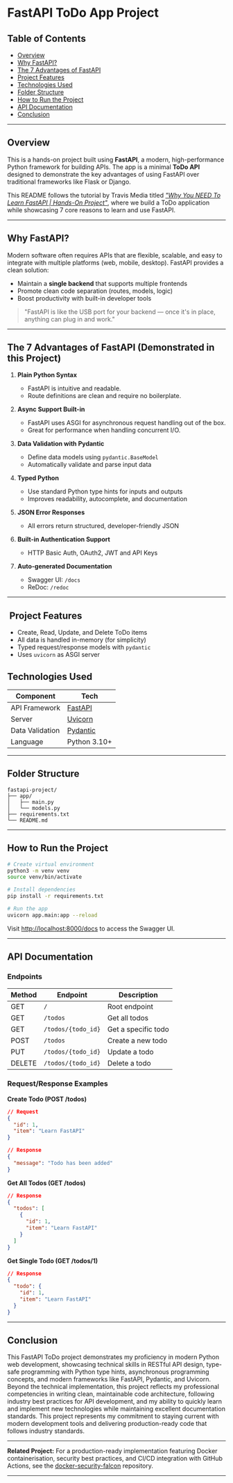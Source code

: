 # FastAPI ToDo App Project

## Table of Contents

- [Overview](#overview)
- [Why FastAPI?](#why-fastapi)
- [The 7 Advantages of FastAPI](#the-7-advantages-of-fastapi-demonstrated-in-this-project)
- [Project Features](#project-features)
- [Technologies Used](#technologies-used)
- [Folder Structure](#folder-structure)
- [How to Run the Project](#how-to-run-the-project)
- [API Documentation](#api-documentation)
- [Conclusion](#conclusion)

---

## Overview

This is a hands-on project built using **FastAPI**, a modern, high-performance Python framework for building APIs. The app is a minimal **ToDo API** designed to demonstrate the key advantages of using FastAPI over traditional frameworks like Flask or Django.

This README follows the tutorial by Travis Media titled [_"Why You NEED To Learn FastAPI | Hands-On Project"_](https://youtu.be/cbASjoZZGIw?si=8yrFNMHbEWD-_wgd), where we build a ToDo application while showcasing 7 core reasons to learn and use FastAPI.

---

## Why FastAPI?

Modern software often requires APIs that are flexible, scalable, and easy to integrate with multiple platforms (web, mobile, desktop). FastAPI provides a clean solution:

- Maintain a **single backend** that supports multiple frontends
- Promote clean code separation (routes, models, logic)
- Boost productivity with built-in developer tools

> "FastAPI is like the USB port for your backend — once it's in place, anything can plug in and work."

---

## The 7 Advantages of FastAPI (Demonstrated in this Project)

1. **Plain Python Syntax**

   - FastAPI is intuitive and readable.
   - Route definitions are clean and require no boilerplate.

2. **Async Support Built-in**

   - FastAPI uses ASGI for asynchronous request handling out of the box.
   - Great for performance when handling concurrent I/O.

3. **Data Validation with Pydantic**

   - Define data models using `pydantic.BaseModel`
   - Automatically validate and parse input data

4. **Typed Python**

   - Use standard Python type hints for inputs and outputs
   - Improves readability, autocomplete, and documentation

5. **JSON Error Responses**

   - All errors return structured, developer-friendly JSON

6. **Built-in Authentication Support**

   - HTTP Basic Auth, OAuth2, JWT and API Keys

7. **Auto-generated Documentation**

   - Swagger UI: `/docs`
   - ReDoc: `/redoc`

---

##  Project Features

- Create, Read, Update, and Delete ToDo items
- All data is handled in-memory (for simplicity)
- Typed request/response models with `pydantic`
- Uses `uvicorn` as ASGI server

## Technologies Used

| Component       | Tech                                             |
| --------------- | ------------------------------------------------ |
| API Framework   | [FastAPI](https://fastapi.tiangolo.com/)         |
| Server          | [Uvicorn](https://www.uvicorn.org/)              |
| Data Validation | [Pydantic](https://pydantic-docs.helpmanual.io/) |
| Language        | Python 3.10+                                     |

---

## Folder Structure

```
fastapi-project/
├── app/
│   ├── main.py
│   └── models.py
├── requirements.txt
└── README.md
```

---

## How to Run the Project

```bash
# Create virtual environment
python3 -m venv venv
source venv/bin/activate

# Install dependencies
pip install -r requirements.txt

# Run the app
uvicorn app.main:app --reload
```

Visit [http://localhost:8000/docs](http://localhost:8000/docs) to access the Swagger UI.

---

## API Documentation

### Endpoints

| Method | Endpoint           | Description         |
| ------ | ------------------ | ------------------- |
| GET    | `/`                | Root endpoint       |
| GET    | `/todos`           | Get all todos       |
| GET    | `/todos/{todo_id}` | Get a specific todo |
| POST   | `/todos`           | Create a new todo   |
| PUT    | `/todos/{todo_id}` | Update a todo       |
| DELETE | `/todos/{todo_id}` | Delete a todo       |

### Request/Response Examples

**Create Todo (POST /todos)**

```json
// Request
{
  "id": 1,
  "item": "Learn FastAPI"
}

// Response
{
  "message": "Todo has been added"
}
```

**Get All Todos (GET /todos)**

```json
// Response
{
  "todos": [
    {
      "id": 1,
      "item": "Learn FastAPI"
    }
  ]
}
```

**Get Single Todo (GET /todos/1)**

```json
// Response
{
  "todo": {
    "id": 1,
    "item": "Learn FastAPI"
  }
}
```

---

## Conclusion

This FastAPI ToDo project demonstrates my proficiency in modern Python web development, showcasing technical skills in RESTful API design, type-safe programming with Python type hints, asynchronous programming concepts, and modern frameworks like FastAPI, Pydantic, and Uvicorn. Beyond the technical implementation, this project reflects my professional competencies in writing clean, maintainable code architecture, following industry best practices for API development, and my ability to quickly learn and implement new technologies while maintaining excellent documentation standards. This project represents my commitment to staying current with modern development tools and delivering production-ready code that follows industry standards.

---

**Related Project:** For a production-ready implementation featuring Docker containerisation, security best practices, and CI/CD integration with GitHub Actions, see the [docker-security-falcon](https://github.com/JThomas404/docker-security-falcon) repository.

---
